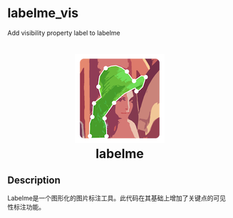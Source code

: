 # labelme_vis
Add visibility property label to labelme
<h1 align="center">
  <img src="icons/icon.png"><br/>labelme
</h1>

## Description
Labelme是一个图形化的图片标注工具。此代码在其基础上增加了关键点的可见性标注功能。

